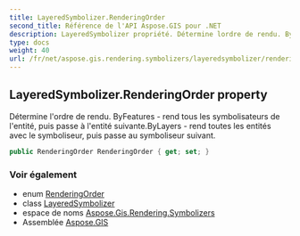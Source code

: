 ```yaml
---
title: LayeredSymbolizer.RenderingOrder
second_title: Référence de l'API Aspose.GIS pour .NET
description: LayeredSymbolizer propriété. Détermine lordre de rendu. ByFeatures  rend tous les symbolisateurs de lentité puis passe à lentité suivante.ByLayers  rend toutes les entités avec le symboliseur puis passe au symboliseur suivant.
type: docs
weight: 40
url: /fr/net/aspose.gis.rendering.symbolizers/layeredsymbolizer/renderingorder/
---
```

## LayeredSymbolizer.RenderingOrder property

Détermine l'ordre de rendu. ByFeatures - rend tous les symbolisateurs de l'entité, puis passe à l'entité suivante.ByLayers - rend toutes les entités avec le symboliseur, puis passe au symboliseur suivant.

```csharp
public RenderingOrder RenderingOrder { get; set; }
```

### Voir également

* enum [RenderingOrder](../../renderingorder/)
* class [LayeredSymbolizer](../)
* espace de noms [Aspose.Gis.Rendering.Symbolizers](../../layeredsymbolizer/)
* Assemblée [Aspose.GIS](../../../)



